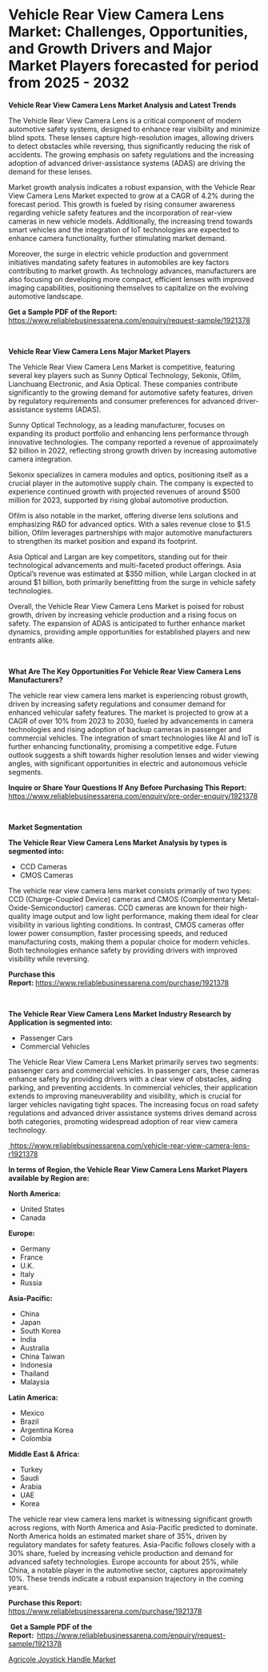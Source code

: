 <p><h1>Vehicle Rear View Camera Lens Market: Challenges, Opportunities, and Growth Drivers and Major Market Players forecasted for period from 2025 - 2032</h1></p><p><strong>Vehicle Rear View Camera Lens Market Analysis and Latest Trends</strong></p>
<p><p>The Vehicle Rear View Camera Lens is a critical component of modern automotive safety systems, designed to enhance rear visibility and minimize blind spots. These lenses capture high-resolution images, allowing drivers to detect obstacles while reversing, thus significantly reducing the risk of accidents. The growing emphasis on safety regulations and the increasing adoption of advanced driver-assistance systems (ADAS) are driving the demand for these lenses.</p><p>Market growth analysis indicates a robust expansion, with the Vehicle Rear View Camera Lens Market expected to grow at a CAGR of 4.2% during the forecast period. This growth is fueled by rising consumer awareness regarding vehicle safety features and the incorporation of rear-view cameras in new vehicle models. Additionally, the increasing trend towards smart vehicles and the integration of IoT technologies are expected to enhance camera functionality, further stimulating market demand.</p><p>Moreover, the surge in electric vehicle production and government initiatives mandating safety features in automobiles are key factors contributing to market growth. As technology advances, manufacturers are also focusing on developing more compact, efficient lenses with improved imaging capabilities, positioning themselves to capitalize on the evolving automotive landscape.</p></p>
<p><strong>Get a Sample PDF of the Report:&nbsp;</strong> <a href="https://www.reliablebusinessarena.com/enquiry/request-sample/1921378?utm_campaign=3270&utm_medium=2&utm_source=Github&utm_content=ia&utm_term=31032025&utm_id=vehicle-rear-view-camera-lens">https://www.reliablebusinessarena.com/enquiry/request-sample/1921378</a></p>
<p>&nbsp;</p>
<p><strong>Vehicle Rear View Camera Lens Major Market Players</strong></p>
<p><p>The Vehicle Rear View Camera Lens Market is competitive, featuring several key players such as Sunny Optical Technology, Sekonix, Ofilm, Lianchuang Electronic, and Asia Optical. These companies contribute significantly to the growing demand for automotive safety features, driven by regulatory requirements and consumer preferences for advanced driver-assistance systems (ADAS).</p><p>Sunny Optical Technology, as a leading manufacturer, focuses on expanding its product portfolio and enhancing lens performance through innovative technologies. The company reported a revenue of approximately $2 billion in 2022, reflecting strong growth driven by increasing automotive camera integration.</p><p>Sekonix specializes in camera modules and optics, positioning itself as a crucial player in the automotive supply chain. The company is expected to experience continued growth with projected revenues of around $500 million for 2023, supported by rising global automotive production.</p><p>Ofilm is also notable in the market, offering diverse lens solutions and emphasizing R&D for advanced optics. With a sales revenue close to $1.5 billion, Ofilm leverages partnerships with major automotive manufacturers to strengthen its market position and expand its footprint.</p><p>Asia Optical and Largan are key competitors, standing out for their technological advancements and multi-faceted product offerings. Asia Optical’s revenue was estimated at $350 million, while Largan clocked in at around $1 billion, both primarily benefitting from the surge in vehicle safety technologies.</p><p>Overall, the Vehicle Rear View Camera Lens Market is poised for robust growth, driven by increasing vehicle production and a rising focus on safety. The expansion of ADAS is anticipated to further enhance market dynamics, providing ample opportunities for established players and new entrants alike.</p></p>
<p>&nbsp;</p>
<p><strong>What Are The Key Opportunities For Vehicle Rear View Camera Lens Manufacturers?</strong></p>
<p><p>The vehicle rear view camera lens market is experiencing robust growth, driven by increasing safety regulations and consumer demand for enhanced vehicular safety features. The market is projected to grow at a CAGR of over 10% from 2023 to 2030, fueled by advancements in camera technologies and rising adoption of backup cameras in passenger and commercial vehicles. The integration of smart technologies like AI and IoT is further enhancing functionality, promising a competitive edge. Future outlook suggests a shift towards higher resolution lenses and wider viewing angles, with significant opportunities in electric and autonomous vehicle segments.</p></p>
<p><strong>Inquire or Share Your Questions If Any Before Purchasing This Report:</strong> <a href="https://www.reliablebusinessarena.com/enquiry/pre-order-enquiry/1921378?utm_campaign=3270&utm_medium=2&utm_source=Github&utm_content=ia&utm_term=31032025&utm_id=vehicle-rear-view-camera-lens">https://www.reliablebusinessarena.com/enquiry/pre-order-enquiry/1921378</a></p>
<p>&nbsp;</p>
<p><strong>Market Segmentation</strong></p>
<p><strong>The Vehicle Rear View Camera Lens Market Analysis by types is segmented into:</strong></p>
<p><ul><li>CCD Cameras</li><li>CMOS Cameras</li></ul></p>
<p><p>The vehicle rear view camera lens market consists primarily of two types: CCD (Charge-Coupled Device) cameras and CMOS (Complementary Metal-Oxide-Semiconductor) cameras. CCD cameras are known for their high-quality image output and low light performance, making them ideal for clear visibility in various lighting conditions. In contrast, CMOS cameras offer lower power consumption, faster processing speeds, and reduced manufacturing costs, making them a popular choice for modern vehicles. Both technologies enhance safety by providing drivers with improved visibility while reversing.</p></p>
<p><strong>Purchase this Report:&nbsp;</strong><a href="https://www.reliablebusinessarena.com/purchase/1921378?utm_campaign=3270&utm_medium=2&utm_source=Github&utm_content=ia&utm_term=31032025&utm_id=vehicle-rear-view-camera-lens">https://www.reliablebusinessarena.com/purchase/1921378</a></p>
<p>&nbsp;</p>
<p><strong>The Vehicle Rear View Camera Lens Market Industry Research by Application is segmented into:</strong></p>
<p><ul><li>Passenger Cars</li><li>Commercial Vehicles</li></ul></p>
<p><p>The Vehicle Rear View Camera Lens Market primarily serves two segments: passenger cars and commercial vehicles. In passenger cars, these cameras enhance safety by providing drivers with a clear view of obstacles, aiding parking, and preventing accidents. In commercial vehicles, their application extends to improving maneuverability and visibility, which is crucial for larger vehicles navigating tight spaces. The increasing focus on road safety regulations and advanced driver assistance systems drives demand across both categories, promoting widespread adoption of rear view camera technology.</p></p>
<p><a href="https://www.reliablebusinessarena.com/vehicle-rear-view-camera-lens-r1921378?utm_campaign=3270&utm_medium=2&utm_source=Github&utm_content=ia&utm_term=31032025&utm_id=vehicle-rear-view-camera-lens">&nbsp;https://www.reliablebusinessarena.com/vehicle-rear-view-camera-lens-r1921378</a></p>
<p><strong>In terms of Region, the Vehicle Rear View Camera Lens Market Players available by Region are:</strong></p>
<p>
    <p> <strong> North America: </strong>
        <ul>
            <li>United States</li>
            <li>Canada</li>
        </ul>
        </p> 
    <p> <strong> Europe: </strong>
        <ul>
            <li>Germany</li>
            <li>France</li>
            <li>U.K.</li>
            <li>Italy</li>
            <li>Russia</li>
        </ul>
        </p> 
    <p> <strong> Asia-Pacific: </strong>
        <ul>
            <li>China</li>
            <li>Japan</li>
            <li>South Korea</li>
            <li>India</li>
            <li>Australia</li>
            <li>China Taiwan</li>
            <li>Indonesia</li>
            <li>Thailand</li>
            <li>Malaysia</li>
        </ul>
        </p> 
    <p> <strong> Latin America: </strong>
        <ul>
            <li>Mexico</li>
            <li>Brazil</li>
            <li>Argentina Korea</li>
            <li>Colombia</li>
        </ul>
        </p> 
    <p> <strong> Middle East & Africa: </strong>
        <ul>
            <li>Turkey</li>
            <li>Saudi</li>
            <li>Arabia</li>
            <li>UAE</li>
            <li>Korea</li>
        </ul>
    </p>
    </p>
<p><p>The vehicle rear view camera lens market is witnessing significant growth across regions, with North America and Asia-Pacific predicted to dominate. North America holds an estimated market share of 35%, driven by regulatory mandates for safety features. Asia-Pacific follows closely with a 30% share, fueled by increasing vehicle production and demand for advanced safety technologies. Europe accounts for about 25%, while China, a notable player in the automotive sector, captures approximately 10%. These trends indicate a robust expansion trajectory in the coming years.</p></p>
<p><strong>Purchase this Report: </strong><a href="https://www.reliablebusinessarena.com/purchase/1921378?utm_campaign=3270&utm_medium=2&utm_source=Github&utm_content=ia&utm_term=31032025&utm_id=vehicle-rear-view-camera-lens">https://www.reliablebusinessarena.com/purchase/1921378</a></p>
<p>&nbsp;<strong>Get a Sample PDF of the Report:&nbsp;&nbsp;</strong><a href="https://www.reliablebusinessarena.com/enquiry/request-sample/1921378?utm_campaign=3270&utm_medium=2&utm_source=Github&utm_content=ia&utm_term=31032025&utm_id=vehicle-rear-view-camera-lens">https://www.reliablebusinessarena.com/enquiry/request-sample/1921378</a></p>
<p><strong></strong></p>
<p><p><a href="https://github.com/iquiseeboli/Market-Research-Report-List-1/blob/main/agricole-joystick-handle-market.md?utm_campaign=3270&utm_medium=2&utm_source=Github&utm_content=ia&utm_term=31032025&utm_id=vehicle-rear-view-camera-lens">Agricole Joystick Handle Market</a></p></p>
